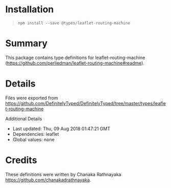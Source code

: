 # Installation
> `npm install --save @types/leaflet-routing-machine`

# Summary
This package contains type definitions for leaflet-routing-machine (https://github.com/perliedman/leaflet-routing-machine#readme).

# Details
Files were exported from https://github.com/DefinitelyTyped/DefinitelyTyped/tree/master/types/leaflet-routing-machine

Additional Details
 * Last updated: Thu, 09 Aug 2018 01:47:21 GMT
 * Dependencies: leaflet
 * Global values: none

# Credits
These definitions were written by Chanaka Rathnayaka <https://github.com/chanakadrathnayaka>.
